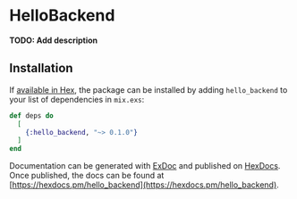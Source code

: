 # HelloBackend

**TODO: Add description**

## Installation

If [available in Hex](https://hex.pm/docs/publish), the package can be installed
by adding `hello_backend` to your list of dependencies in `mix.exs`:

```elixir
def deps do
  [
    {:hello_backend, "~> 0.1.0"}
  ]
end
```

Documentation can be generated with [ExDoc](https://github.com/elixir-lang/ex_doc)
and published on [HexDocs](https://hexdocs.pm). Once published, the docs can
be found at [https://hexdocs.pm/hello_backend](https://hexdocs.pm/hello_backend).

